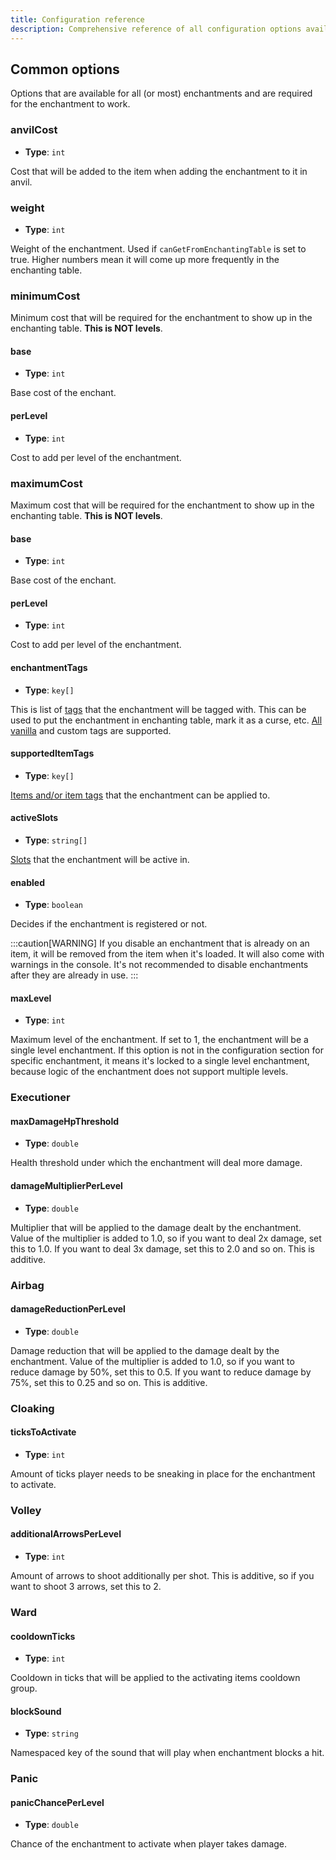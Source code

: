 ```yaml
---
title: Configuration reference
description: Comprehensive reference of all configuration options available in Enchantio
---
```



## Common options

Options that are available for all (or most) enchantments and are required for the enchantment to work.

### anvilCost

- **Type**: `int`

Cost that will be added to the item when adding the enchantment to it in anvil.

### weight

- **Type**: `int`

Weight of the enchantment. Used if `canGetFromEnchantingTable` is set to true. Higher numbers mean it will come up more
frequently in the enchanting table.

### minimumCost

Minimum cost that will be required for the enchantment to show up in the enchanting table. **This is NOT levels**.

#### base

- **Type**: `int`

Base cost of the enchant.

#### perLevel

- **Type**: `int`

Cost to add per level of the enchantment.

### maximumCost

Maximum cost that will be required for the enchantment to show up in the enchanting table. **This is NOT levels**.

#### base

- **Type**: `int`

Base cost of the enchant.

#### perLevel

- **Type**: `int`

Cost to add per level of the enchantment.

#### enchantmentTags

- **Type**: `key[]`

This is list of [tags](/configuration/input-types#tags) that the enchantment will be tagged with. This can be used to put the enchantment in enchanting table,
mark it as a curse, etc. <a href="https://minecraft.wiki/w/Enchantment_tag_(Java_Edition)" target="_blank">All vanilla</a>
and custom tags are supported.

#### supportedItemTags

- **Type**: `key[]`

[Items and/or item tags](/configuration/input-types#tags) that the enchantment can be applied to.

#### activeSlots

- **Type**: `string[]`

[Slots](/configuration/input-types#slot-types) that the enchantment will be active in.


#### enabled

- **Type**: `boolean`

Decides if the enchantment is registered or not.

:::caution[WARNING]
If you disable an enchantment that is already on an item, it will be removed from the item when it's loaded.
It will also come with warnings in the console. It's not recommended to disable enchantments after they are already in
use.
:::

#### maxLevel

- **Type**: `int`

Maximum level of the enchantment. If set to 1, the enchantment will be a single level enchantment. If this option is not
in the configuration section for specific enchantment, it means it's locked to a single level enchantment, because logic
of the enchantment does not support multiple levels.

### Executioner

#### maxDamageHpThreshold

- **Type**: `double`

Health threshold under which the enchantment will deal more damage.

#### damageMultiplierPerLevel

- **Type**: `double`

Multiplier that will be applied to the damage dealt by the enchantment. Value of the multiplier is added to 1.0, so if
you want to deal 2x damage, set this to 1.0. If you want to deal 3x damage, set this to 2.0 and so on. This is additive.

### Airbag

#### damageReductionPerLevel

- **Type**: `double`

Damage reduction that will be applied to the damage dealt by the enchantment. Value of the multiplier is added to 1.0,
so if you want to reduce damage by 50%, set this to 0.5. If you want to reduce damage by 75%, set this to 0.25 and so
on. This is additive.

### Cloaking

#### ticksToActivate

- **Type**: `int`

Amount of ticks player needs to be sneaking in place for the enchantment to activate.

### Volley

#### additionalArrowsPerLevel

- **Type**: `int`

Amount of arrows to shoot additionally per shot. This is additive, so if you want to shoot 3 arrows, set this to 2.

### Ward

#### cooldownTicks

- **Type**: `int`

Cooldown in ticks that will be applied to the activating items cooldown group.

#### blockSound

- **Type**: `string`

Namespaced key of the sound that will play when enchantment blocks a hit.

### Panic

#### panicChancePerLevel

- **Type**: `double`

Chance of the enchantment to activate when player takes damage.
